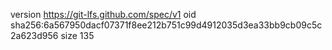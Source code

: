 version https://git-lfs.github.com/spec/v1
oid sha256:6a567950dacf07371f8ee212b751c99d4912035d3ea33bb9cb09c5c2a623d956
size 135
